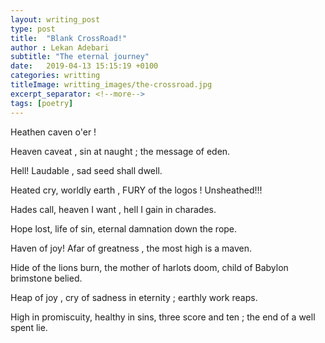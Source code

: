 ```yaml
---
layout: writing_post
type: post
title:  "Blank CrossRoad!"
author : Lekan Adebari
subtitle: "The eternal journey"
date:   2019-04-13 15:15:19 +0100
categories: writting
titleImage: writting_images/the-crossroad.jpg
excerpt_separator: <!--more-->
tags: [poetry]
---
```


Heathen caven o'er !

Heaven caveat , sin at naught ; the message of eden.

Hell! Laudable , sad seed shall dwell.

Heated cry, worldly earth , FURY of the logos ! Unsheathed!!!
<!--more-->
Hades call, heaven I want , hell I gain in charades.

Hope lost, life of sin, eternal damnation down the rope.

Haven of joy! Afar of greatness , the most high is a maven.

Hide of the lions burn, the mother of harlots doom, child of Babylon brimstone belied.

Heap of joy , cry of sadness in eternity ; earthly work reaps.

High in promiscuity, healthy in sins, three score and ten ; the end of a well spent lie.

